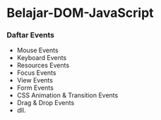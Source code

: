# Belajar-DOM-JavaScript

<h3>Daftar Events</h3>
<ul>
    <li>Mouse Events</li>
    <li>Keyboard Events</li>
    <LI>Resources Events</LI>
    <li>Focus Events</li>
    <li>View Events</li>
    <li>Form Events</li>
    <li>CSS Animation & Transition Events</li>
    <li>Drag & Drop Events</li>
    <li>dll.</li>
</ul>

